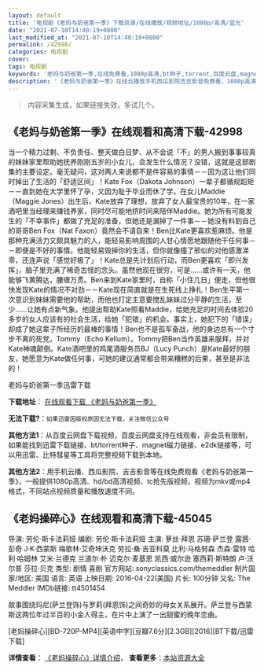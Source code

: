 ```yaml
---
layout: default
title: '电视剧《老妈与奶爸第一季》下载资源/在线播放/视频地址/1080p/高清/蓝光'
date: "2021-07-10T14:40:19+0800"
last_modified_at: "2021-07-10T14:40:19+0800"
permalink: /42998/
categories: 电视剧
cover:
tags: 电视剧
keywords: '老妈与奶爸第一季,在线免费看,1080p高清,bt种子,torrent,百度云盘,magnet,磁力链,迅雷下载资源'
description: '《老妈与奶爸第一季》在线云播放手机西瓜影院吉吉影音免费看，1080p高清bd/hd未删减完整版和tc抢先枪版，mkv/mp4格式，附带bt/torrent种子、magnet/磁力链、百度云盘、网盘资源迅雷下载链接'
---
```


>内容采集生成，如果链接失效，多试几个。


## 《老妈与奶爸第一季》在线观看和高清下载-42998

当一个精力过剩、不负责任、整天做白日梦、从不会说「不」的男人搬到事事较真的妹妹家里帮助她抚养刚刚五岁的小女儿，会发生什么情况？没错，这就是这部剧集的主要设定。毫无疑问，这对两人来说都不是件容易的事情－－因为这让他们同时掉出了生活的「舒适区间」！Kate Fox（Dakota Johnson）一辈子都循规蹈矩－－直到她在大学里怀了孕，又因为耻于毕业而休了学。在女儿Maddie（Maggie Jones）出生后，Kate放弃了理想，放弃了女人最宝贵的10年，在一家酒吧里当经理来赚钱养家，同时尽可能地挤时间来陪伴Maddie。她为所有可能发生的「不幸事件」都做了充足的准备，但她还是漏掉了一件事－－她没有料到自己的哥哥Ben Fox（Nat Faxon）竟然会不请自来！Ben比Kate更喜欢惹麻烦。他是那种充满活力又颇具魅力的人，能轻易影响周围的人甘心情愿地跟随他干任何事－－即便是不好的事情。他能轻易毁掉你的生活，但你就像撞了邪似的对他感激涕零，还连声说「感觉好极了」！Kate总是先计划后行动，而Ben更喜欢「即兴发挥」，脑子里充满了稀奇古怪的念头。虽然他现在很穷，可是&hellip;…或许有一天，他能够飞黄腾达，腰缠万贯。Ben来到Kate家里时，自称「小住几日」便走，但他很快发现Kate的情况不对劲－－Kate现在简直就是在生死线上挣扎！Ben生平第一次意识到妹妹需要他的帮助，而他也打定主意要搅乱妹妹过分平静的生活，至少……让她有点新气象。他提出帮助Kate照看Maddie，给她充足的时间去体验20多岁的女人应该有的社会生活，给她「犯错」的机会。事实上，她犯下的「错误」却成了她这辈子所经历的最棒的事情！Ben也不是孤军奋战，他的身边总有一个寸步不离的死党，Tommy（Echo Kellum）。Tommy把Ben当作英雄来膜拜，并对Kate神魂颠倒。Kate酒吧里的鸡尾酒服务员BJ（Lucy Punch）是Kate最好的朋友，她愿意为Kate做任何事，可她的建议通常都会带来糟糕的后果，甚至是非法的！


老妈与奶爸第一季迅雷下载

**下载地址**： [在线观看下载 《老妈与奶爸第一季》](https://www.993dy.com//vod-detail-id-9016.html) 


**无法下载?**：`如果迅雷因版权原因无法下载，关注微信公众号 `

**其他方法1**：从百度云网盘下载视频，百度云网盘支持在线观看，非会员有限制，如果能找到迅雷下载链接、bt/torrent种子、magnet磁力链接、e2dk链接等，可以用迅雷、比特彗星等工具将完整视频下载到本地。

**其他方法2**：用手机云播、西瓜影院、吉吉影音等在线免费观看《老妈与奶爸第一季》，一般提供1080p高清、hd/bd高清视频、tc抢先版视频，视频为mkv或mp4格式，不同站点视频质量和播放速度不同。


## 《老妈操碎心》在线观看和高清下载-45045

导演: 劳伦·斯卡法莉娅 编剧: 劳伦·斯卡法莉娅 主演: 萝丝·拜恩 苏珊·萨兰登 露茜·彭奇 J·K·西蒙斯 梅歌林·艾奇坤沃克 劳拉·桑·吉亚科莫 比利·马格努森 杰森·雷特 哈利·哈姆林 艾米·兰德克 兰道尔·朴 迈克尔·麦基恩 凯西·威尔逊 塞西莉·斯特朗 卢·沃尔普 莎拉·贝克 类型: 剧情 喜剧 官方网站: sonyclassics.com/themeddler 制片国家/地区: 美国 语言: 英语 上映日期: 2016-04-22(美国) 片长: 100分钟 又名: The Meddler IMDb链接: tt4501454

故事围绕玛尼(萨兰登饰)与罗莉(拜恩饰)之间奇妙的母女关系展开。萨兰登与西蒙斯这两位年过半百的小金人得主，在片中上演了一出甜蜜的晚年恋曲。


[老妈操碎心][BD-720P-MP4][英语中字][豆瓣7.6分][2.3GB][2016][BT下载/迅雷下载]

**详情查看**： [《老妈操碎心》详情介绍](/movie/45045/)， **查看更多**：[本站资源大全](/movie/t/all/)

